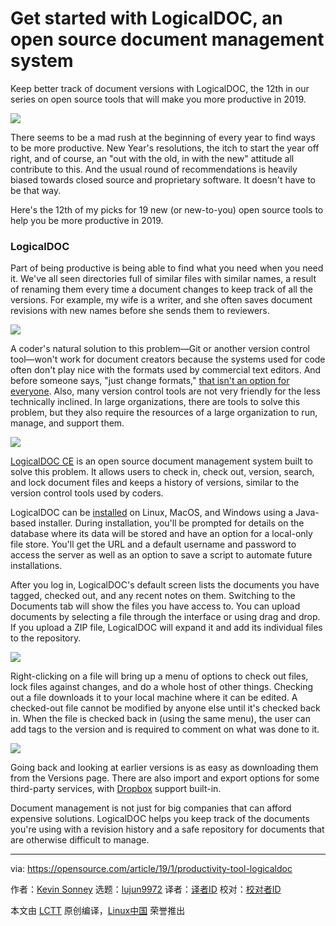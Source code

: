 [#]: collector: (lujun9972)
[#]: translator: ( )
[#]: reviewer: ( )
[#]: publisher: ( )
[#]: url: ( )
[#]: subject: (Get started with LogicalDOC, an open source document management system)
[#]: via: (https://opensource.com/article/19/1/productivity-tool-logicaldoc)
[#]: author: (Kevin Sonney https://opensource.com/users/ksonney)

Get started with LogicalDOC, an open source document management system
======
Keep better track of document versions with LogicalDOC, the 12th in our series on open source tools that will make you more productive in 2019.

![](https://opensource.com/sites/default/files/styles/image-full-size/public/lead-images/document_free_access_cut_security.png?itok=ocvCv8G2)

There seems to be a mad rush at the beginning of every year to find ways to be more productive. New Year's resolutions, the itch to start the year off right, and of course, an "out with the old, in with the new" attitude all contribute to this. And the usual round of recommendations is heavily biased towards closed source and proprietary software. It doesn't have to be that way.

Here's the 12th of my picks for 19 new (or new-to-you) open source tools to help you be more productive in 2019.

### LogicalDOC

Part of being productive is being able to find what you need when you need it. We've all seen directories full of similar files with similar names, a result of renaming them every time a document changes to keep track of all the versions. For example, my wife is a writer, and she often saves document revisions with new names before she sends them to reviewers.

![](https://opensource.com/sites/default/files/uploads/logicaldoc-1.png)

A coder's natural solution to this problem—Git or another version control tool—won't work for document creators because the systems used for code often don't play nice with the formats used by commercial text editors. And before someone says, "just change formats," [that isn't an option for everyone][1]. Also, many version control tools are not very friendly for the less technically inclined. In large organizations, there are tools to solve this problem, but they also require the resources of a large organization to run, manage, and support them.

![](https://opensource.com/sites/default/files/uploads/logicaldoc-2.png)

[LogicalDOC CE][2] is an open source document management system built to solve this problem. It allows users to check in, check out, version, search, and lock document files and keeps a history of versions, similar to the version control tools used by coders.

LogicalDOC can be [installed][3] on Linux, MacOS, and Windows using a Java-based installer. During installation, you'll be prompted for details on the database where its data will be stored and have an option for a local-only file store. You'll get the URL and a default username and password to access the server as well as an option to save a script to automate future installations.

After you log in, LogicalDOC's default screen lists the documents you have tagged, checked out, and any recent notes on them. Switching to the Documents tab will show the files you have access to. You can upload documents by selecting a file through the interface or using drag and drop. If you upload a ZIP file, LogicalDOC will expand it and add its individual files to the repository.

![](https://opensource.com/sites/default/files/uploads/logicaldoc-3.png)

Right-clicking on a file will bring up a menu of options to check out files, lock files against changes, and do a whole host of other things. Checking out a file downloads it to your local machine where it can be edited. A checked-out file cannot be modified by anyone else until it's checked back in. When the file is checked back in (using the same menu), the user can add tags to the version and is required to comment on what was done to it.

![](https://opensource.com/sites/default/files/uploads/logicaldoc-4.png)

Going back and looking at earlier versions is as easy as downloading them from the Versions page. There are also import and export options for some third-party services, with [Dropbox][4] support built-in.

Document management is not just for big companies that can afford expensive solutions. LogicalDOC helps you keep track of the documents you're using with a revision history and a safe repository for documents that are otherwise difficult to manage.

--------------------------------------------------------------------------------

via: https://opensource.com/article/19/1/productivity-tool-logicaldoc

作者：[Kevin Sonney][a]
选题：[lujun9972][b]
译者：[译者ID](https://github.com/译者ID)
校对：[校对者ID](https://github.com/校对者ID)

本文由 [LCTT](https://github.com/LCTT/TranslateProject) 原创编译，[Linux中国](https://linux.cn/) 荣誉推出

[a]: https://opensource.com/users/ksonney (Kevin Sonney)
[b]: https://github.com/lujun9972
[1]: http://www.antipope.org/charlie/blog-static/2013/10/why-microsoft-word-must-die.html
[2]: https://www.logicaldoc.com/download-logicaldoc-community
[3]: https://docs.logicaldoc.com/en/installation
[4]: https://dropbox.com
